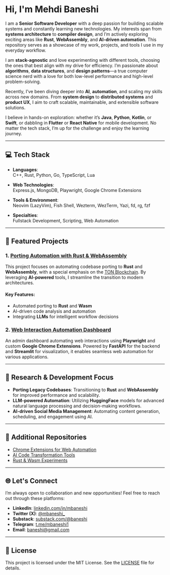 
# Hi, I'm Mehdi Baneshi

I am a **Senior Software Developer** with a deep passion for building scalable systems and constantly learning new technologies. My interests span from **systems architecture** to **compiler design**, and I’m actively exploring exciting areas like **Rust**, **WebAssembly**, and **AI-driven automation**. This repository serves as a showcase of my work, projects, and tools I use in my everyday workflow.

I am **stack-agnostic** and love experimenting with different tools, choosing the ones that best align with my drive for efficiency. I’m passionate about **algorithms**, **data structures**, and **design patterns**—a true computer science nerd with a love for both low-level performance and high-level problem-solving.

Recently, I’ve been diving deeper into **AI**, **automation**, and scaling my skills across new domains. From **system design** to **distributed systems** and **product UX**, I aim to craft scalable, maintainable, and extensible software solutions.

I believe in hands-on exploration: whether it’s **Java**, **Python**, **Kotlin**, or **Swift**, or dabbling in **Flutter** or **React Native** for mobile development. No matter the tech stack, I’m up for the challenge and enjoy the learning journey.

---

## 💻 Tech Stack

- **Languages**:  
  C++, Rust, Python, Go, TypeScript, Lua
  
- **Web Technologies**:  
  Express.js, MongoDB, Playwright, Google Chrome Extensions
  
- **Tools & Environment**:  
  Neovim (LazyVim), Fish Shell, Wezterm, WezTerm, Yazi, fd, rg, fzf
  
- **Specialties**:  
  Fullstack Development, Scripting, Web Automation

---

## 🔭 Featured Projects

### 1. [Porting Automation with Rust & WebAssembly](https://github.com/username/project)
This project focuses on automating codebase porting to **Rust** and **WebAssembly**, with a special emphasis on the [TON Blockchain](https://github.com/ton-blockchain/ton). By leveraging **AI-powered** tools, I streamline the transition to modern architectures.

#### Key Features:
- Automated porting to **Rust** and **Wasm**
- AI-driven code analysis and automation
- Integrating **LLMs** for intelligent workflow decisions

### 2. [Web Interaction Automation Dashboard](https://github.com/username/another_project)
An admin dashboard automating web interactions using **Playwright** and custom **Google Chrome Extensions**. Powered by **FastAPI** for the backend and **Streamlit** for visualization, it enables seamless web automation for various applications.

---

## 🔧 Research & Development Focus

- **Porting Legacy Codebases**: Transitioning to **Rust** and **WebAssembly** for improved performance and scalability.
- **LLM-powered Automation**: Utilizing **HuggingFace** models for advanced natural language processing and decision-making workflows.
- **AI-driven Social Media Management**: Automating content generation, scheduling, and engagement using AI.

---

## 🌟 Additional Repositories

- [Chrome Extensions for Web Automation](https://github.com/username/chrome_extensions)
- [AI Code Transformation Tools](https://github.com/username/ai_code_tools)
- [Rust & Wasm Experiments](https://github.com/username/rust_wasm_experiments)

---

## 🌐 Let's Connect

I’m always open to collaboration and new opportunities! Feel free to reach out through these platforms:

- **LinkedIn**: [linkedin.com/in/mbaneshi](https://www.linkedin.com/in/mbaneshi/)
- **Twitter (X)**: [@mbaneshi_](https://x.com/mbaneshi_)
- **Substack**: [substack.com/@baneshi](https://substack.com/@baneshi)
- **Telegram**: [t.me/mbaneshi1](https://t.me/mbaneshi1)
- **Email**: [baneshi@gmail.com](mailto:baneshi@gmail.com)

---

## 📝 License

This project is licensed under the MIT License. See the [LICENSE](LICENSE) file for details.

